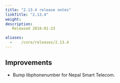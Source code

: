 ```yaml
---
title: "2.13.4 release notes"
linkTitle: "2.13.4"
weight:
description: 
   Released 2018-01-23

aliases:
  -    /core/releases/2.13.4
---
```


## Improvements

- Bump libphonenumber for Nepal Smart Telecom.
